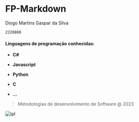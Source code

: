 # FP-Markdown

Diogo Martins Gaspar da Silva

 `2220880`

#### Linguagens de programação conhecidas:

* **C#**

* **Javascript**

* **Python**

* **C**
* **...**

>  Metodologias de desenvolvimento de Software @ 2023

![ipl](https://eduportugal.eu/wp-content/uploads/2017/08/eduportugal_ipleiria_n.jpg)

